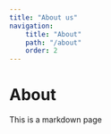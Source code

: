 ```yaml
---
title: "About us"
navigation:
    title: "About"
    path: "/about"
    order: 2
---
```


# About

This is a markdown page

